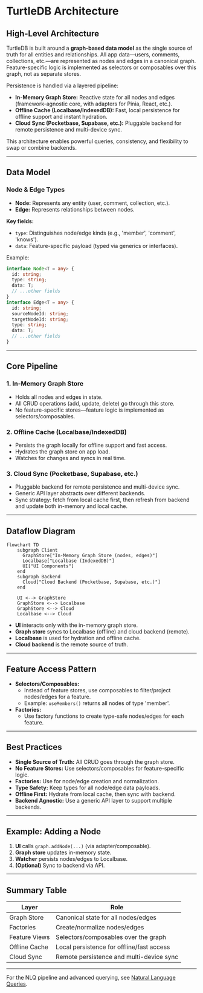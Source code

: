 # TurtleDB Architecture

## High-Level Architecture

TurtleDB is built around a **graph-based data model** as the single source of truth for all entities and relationships. All app data—users, comments, collections, etc.—are represented as nodes and edges in a canonical graph. Feature-specific logic is implemented as selectors or composables over this graph, not as separate stores.

Persistence is handled via a layered pipeline:

- **In-Memory Graph Store:** Reactive state for all nodes and edges (framework-agnostic core, with adapters for Pinia, React, etc.).
- **Offline Cache (Localbase/IndexedDB):** Fast, local persistence for offline support and instant hydration.
- **Cloud Sync (Pocketbase, Supabase, etc.):** Pluggable backend for remote persistence and multi-device sync.

This architecture enables powerful queries, consistency, and flexibility to swap or combine backends.

---

## Data Model

### Node & Edge Types

- **Node:** Represents any entity (user, comment, collection, etc.).
- **Edge:** Represents relationships between nodes.

**Key fields:**

- `type`: Distinguishes node/edge kinds (e.g., 'member', 'comment', 'knows').
- `data`: Feature-specific payload (typed via generics or interfaces).

Example:

```ts
interface Node<T = any> {
  id: string;
  type: string;
  data: T;
  // ...other fields
}
interface Edge<T = any> {
  id: string;
  sourceNodeId: string;
  targetNodeId: string;
  type: string;
  data: T;
  // ...other fields
}
```

---

## Core Pipeline

### 1. In-Memory Graph Store

- Holds all nodes and edges in state.
- All CRUD operations (add, update, delete) go through this store.
- No feature-specific stores—feature logic is implemented as selectors/composables.

### 2. Offline Cache (Localbase/IndexedDB)

- Persists the graph locally for offline support and fast access.
- Hydrates the graph store on app load.
- Watches for changes and syncs in real time.

### 3. Cloud Sync (Pocketbase, Supabase, etc.)

- Pluggable backend for remote persistence and multi-device sync.
- Generic API layer abstracts over different backends.
- Sync strategy: fetch from local cache first, then refresh from backend and update both in-memory and local cache.

---

## Dataflow Diagram

```mermaid
flowchart TD
    subgraph Client
      GraphStore["In-Memory Graph Store (nodes, edges)"]
      Localbase["Localbase (IndexedDB)"]
      UI["UI Components"]
    end
    subgraph Backend
      Cloud["Cloud Backend (Pocketbase, Supabase, etc.)"]
    end

    UI <--> GraphStore
    GraphStore <--> Localbase
    GraphStore <--> Cloud
    Localbase <--> Cloud
```

- **UI** interacts only with the in-memory graph store.
- **Graph store** syncs to Localbase (offline) and cloud backend (remote).
- **Localbase** is used for hydration and offline cache.
- **Cloud backend** is the remote source of truth.

---

## Feature Access Pattern

- **Selectors/Composables:**
  - Instead of feature stores, use composables to filter/project nodes/edges for a feature.
  - Example: `useMembers()` returns all nodes of type 'member'.
- **Factories:**
  - Use factory functions to create type-safe nodes/edges for each feature.

---

## Best Practices

- **Single Source of Truth:** All CRUD goes through the graph store.
- **No Feature Stores:** Use selectors/composables for feature-specific logic.
- **Factories:** Use for node/edge creation and normalization.
- **Type Safety:** Keep types for all node/edge data payloads.
- **Offline First:** Hydrate from local cache, then sync with backend.
- **Backend Agnostic:** Use a generic API layer to support multiple backends.

---

## Example: Adding a Node

1. **UI** calls `graph.addNode(...)` (via adapter/composable).
2. **Graph store** updates in-memory state.
3. **Watcher** persists nodes/edges to Localbase.
4. **(Optional)** Sync to backend via API.

---

## Summary Table

| Layer         | Role                                      |
| ------------- | ----------------------------------------- |
| Graph Store   | Canonical state for all nodes/edges       |
| Factories     | Create/normalize nodes/edges              |
| Feature Views | Selectors/composables over the graph      |
| Offline Cache | Local persistence for offline/fast access |
| Cloud Sync    | Remote persistence and multi-device sync  |

---

For the NLQ pipeline and advanced querying, see [Natural Language Queries](natural-language-queries.md).
